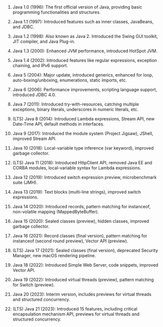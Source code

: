 
1. Java 1.0 (1996): The first official version of Java, providing basic programming functionalities and structures.

2. Java 1.1 (1997): Introduced features such as inner classes, JavaBeans, and JDBC.

3. Java 1.2 (1998): Also known as Java 2. Introduced the Swing GUI toolkit, JIT compiler, and Java Plug-in.

4. Java 1.3 (2000): Enhanced JVM performance, introduced HotSpot JVM.

5. Java 1.4 (2002): Introduced features like regular expressions, exception chaining, and IPv6 support.

6. Java 5 (2004): Major update, introduced generics, enhanced for loop, auto-boxing/unboxing, enumerations, static imports, etc.

7. Java 6 (2006): Performance improvements, scripting language support, introduced JDBC 4.0.

8. Java 7 (2011): Introduced try-with-resources, catching multiple exceptions, binary literals, underscores in numeric literals, etc.

9. (LTS) Java 8 (2014): Introduced Lambda expressions, Stream API, new Date-Time API, default methods in interfaces.

10. Java 9 (2017): Introduced the module system (Project Jigsaw), JShell, improved Stream API.

11. Java 10 (2018): Local-variable type inference (var keyword), improved garbage collector.

12. (LTS) Java 11 (2018): Introduced HttpClient API, removed Java EE and CORBA modules, local-variable syntax for Lambda expressions.

13. Java 12 (2019): Introduced switch expression preview, microbenchmark suite (JMH).

14. Java 13 (2019): Text blocks (multi-line strings), improved switch expressions.

15. Java 14 (2020): Introduced records, pattern matching for instanceof, non-volatile mapping (MappedByteBuffer).

16. Java 15 (2020): Sealed classes (preview), hidden classes, improved garbage collector.

17. Java 16 (2021): Record classes (final version), pattern matching for instanceof (second round preview), Vector API (preview).

18. (LTS) Java 17 (2021): Sealed classes (final version), deprecated Security Manager, new macOS rendering pipeline.

19. Java 18 (2022): Introduced Simple Web Server, code snippets, improved Vector API.

20. Java 19 (2022): Introduced virtual threads (preview), pattern matching for Switch (preview).

21. Java 20 (2023): Interim version, includes previews for virtual threads and structured concurrency.

22. (LTS) Java 21 (2023): Introduced 15 features, including critical encapsulation mechanism API, previews for virtual threads and structured concurrency.
